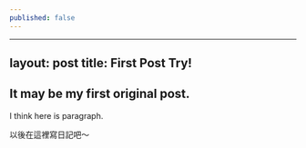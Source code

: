 ```yaml
---
published: false
---
```


---
layout: post
title: First Post Try!
---

## It may be my first original post.

I think here is paragraph.

以後在這裡寫日記吧～